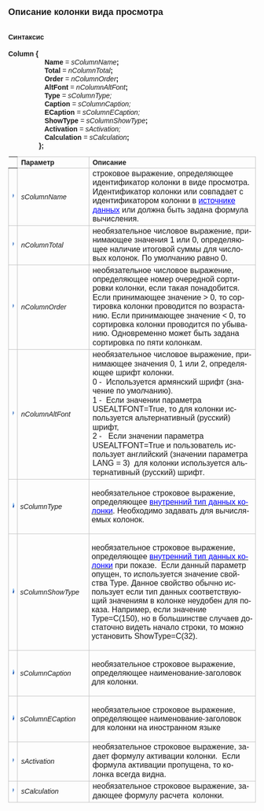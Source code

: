 ﻿<html>
<head>
<title>Описание колонки вида просмотра</title>
<style type="text/css">
.style1 {
	color: blue;
	text-decoration: underline;
}
.style2 {
	border-width: 0;
}
.style3 {
	border: 1px solid #C5C5C5;
}
.style4 {
	font-weight: bold;
	border: 1px solid #C5C5C5;
}
.style7 {
	border: 1px solid #C5C5C5;
}
</style>
</head>

<body>

<p><strong><font size="4" face="Arial">Описание колонки вида просмотра</font></strong></p>

<br />
<font face="Arial"><b>Синтаксис<br />
</b><strong><br />
Column {&nbsp; <br />
&nbsp;&nbsp;&nbsp;&nbsp;&nbsp;&nbsp;&nbsp;&nbsp;&nbsp;&nbsp;&nbsp;&nbsp;&nbsp;&nbsp;&nbsp;&nbsp;&nbsp;&nbsp; 
Name </strong>=<strong> </strong><em>sColumnName</em><strong>;<br />
&nbsp;&nbsp;&nbsp;&nbsp;&nbsp;&nbsp;&nbsp;&nbsp;&nbsp;&nbsp;&nbsp;&nbsp;&nbsp;&nbsp;&nbsp;&nbsp;&nbsp;&nbsp; Total </strong>=<strong> </strong><em>nColumnTotal</em><strong>;<br />
&nbsp;&nbsp;&nbsp;&nbsp;&nbsp;&nbsp;&nbsp;&nbsp;&nbsp;&nbsp;&nbsp;&nbsp;&nbsp;&nbsp;&nbsp;&nbsp;&nbsp;&nbsp; Order </strong>=<strong> </strong><em>nColumnOrder</em><strong>;<br />
&nbsp;&nbsp;&nbsp;&nbsp;&nbsp;&nbsp;&nbsp;&nbsp;&nbsp;&nbsp;&nbsp;&nbsp;&nbsp;&nbsp;&nbsp;&nbsp;&nbsp;&nbsp; AltFont </strong>=<strong> </strong><em>nColumnAltFont</em><span lang="en-us"><strong>;<br />
&nbsp;&nbsp;&nbsp;&nbsp;&nbsp;&nbsp;&nbsp;&nbsp;&nbsp;&nbsp;&nbsp;&nbsp;&nbsp;&nbsp;&nbsp;&nbsp;&nbsp;&nbsp; </span>
<span class="style2"><span lang="en-us">Type<span lang="ru"> </span></span>
</span>
</strong><span lang="en-us"><span class="style2"><em>=</em><span lang="ru"><em>
</em> </span>
<em>sColumnType; </em><strong><br />
&nbsp;&nbsp;&nbsp;&nbsp;&nbsp;&nbsp;&nbsp;&nbsp;&nbsp;&nbsp;&nbsp;&nbsp;&nbsp;&nbsp;&nbsp;&nbsp;&nbsp;&nbsp; Caption </strong>
<em>= sColumnCaption; </em><strong> <br>
&nbsp;&nbsp;&nbsp;&nbsp;&nbsp;&nbsp;&nbsp;&nbsp;&nbsp;&nbsp;&nbsp;&nbsp;&nbsp;&nbsp;&nbsp;&nbsp;&nbsp;&nbsp; ECaption </strong>
<em>= sColumnECaption; </em><strong><br />
&nbsp;&nbsp;&nbsp;&nbsp;&nbsp;&nbsp;&nbsp;&nbsp;&nbsp;&nbsp;&nbsp;&nbsp;&nbsp;&nbsp;&nbsp;&nbsp;&nbsp;&nbsp; ShowType<span lang="ru"> </span></strong>
<em>=</em><span lang="ru"><em> </em> </span>
<em>sColumnShowType</em><strong>;<br />
&nbsp;&nbsp;&nbsp;&nbsp;&nbsp;&nbsp;&nbsp;&nbsp;&nbsp;&nbsp;&nbsp;&nbsp;&nbsp;&nbsp;&nbsp;&nbsp;&nbsp;&nbsp; 
Activation<span lang="ru"> </span></strong><em>=</em><span lang="ru"><em> </em> </span>
<em>sActivation;</em><strong><br />
&nbsp;&nbsp;&nbsp;&nbsp;&nbsp;&nbsp;&nbsp;&nbsp;&nbsp;&nbsp;&nbsp;&nbsp;&nbsp;&nbsp;&nbsp;&nbsp;&nbsp;&nbsp; 
Calculation<span lang="ru"> </span></strong><em>=</em><span lang="ru"><em> </em> </span>
<em>sCalculation</em><strong>;</strong></span></span><strong><br />
&nbsp;&nbsp;&nbsp;&nbsp;&nbsp;&nbsp;&nbsp;&nbsp;&nbsp;&nbsp;&nbsp;&nbsp;&nbsp;&nbsp;&nbsp; 
};</strong><br />
</font>

<table cellPadding="5" cols="2" frame="below" rules="rows" class="style2">
<TBODY>
  <tr vAlign="top">
    <td class="label" style="width: 2%">&nbsp;</td>
    <td class="style4" width="29%"><font face="Arial">Параметр</font></td>
    <td class="style3" width="71%"><font face="Arial"><strong>Описание</strong></font></td>
  </tr>
  <tr>
    <td class="style3" style="width: 2%">
	<img src="../../IMAGES/pubfield.gif" width="16" height="16" /></td>
    <td width="29%" class="style3"><font face="Arial"><em>sColumnName</em></font></td>
    <td width="71%" class="style3">
	<span lang="RU" style="font-size: 12.0pt; line-height: 115%; font-family: &quot;Arial&quot;,&quot;sans-serif&quot;; mso-fareast-font-family: &quot;Times New Roman&quot;; mso-ansi-language: RU; mso-fareast-language: EN-US; mso-bidi-language: AR-SA">
	строковое выражение, определяющее идентификатор колонки в виде просмотра.
	Идентификатор колонки или
	</span>
	<span style="font-size: 12.0pt; line-height: 115%; font-family: &quot;Arial&quot;,&quot;sans-serif&quot;; mso-fareast-font-family: &quot;Times New Roman&quot;; mso-ansi-language: EN-US; mso-fareast-language: EN-US; mso-bidi-language: AR-SA">
	совпадает с идентификатором колонки в
	<a style="text-underline: single;" class="style1" href="Defs/Data.html">
	<span style="color: blue">источнике данных</span></a><span lang="en-us">
	</span>или должна быть задана формула вычисления.</span></td>
  </tr>
  <tr>
    <td class="style3" style="width: 2%">
	<img src="../../IMAGES/pubfield.gif" width="16" height="16" /></td>
    <td width="29%" class="style3"><font face="Arial"><em>nColumnTotal</em></font></td>
    <td width="71%" class="style3">
	<span lang="RU" style="font-size: 12.0pt; line-height: 115%; font-family: &quot;Arial&quot;,&quot;sans-serif&quot;; mso-fareast-font-family: &quot;Times New Roman&quot;; mso-ansi-language: RU; mso-fareast-language: EN-US; mso-bidi-language: AR-SA">
	необязательное числовое выражение, принимающее значения 1 или 0, 
	определяющее наличие итоговой суммы для числовых колонок. </span>
	<span style="font-size: 12.0pt; line-height: 115%; font-family: &quot;Arial&quot;,&quot;sans-serif&quot;; mso-fareast-font-family: &quot;Times New Roman&quot;; mso-ansi-language: EN-US; mso-fareast-language: EN-US; mso-bidi-language: AR-SA">
	По умолчанию равно 0. </span></td>
  </tr>
  <tr>
    <td class="style3" style="width: 2%">
	<img src="../../IMAGES/pubfield.gif" width="16" height="16" /></td>
    <td width="29%" class="style3"><font face="Arial"><em>nColumnOrder</em></font></td>
    <td width="71%" class="style3">
	<span lang="RU" style="font-size: 12.0pt; line-height: 115%; font-family: &quot;Arial&quot;,&quot;sans-serif&quot;; mso-fareast-font-family: &quot;Times New Roman&quot;; mso-ansi-language: RU; mso-fareast-language: EN-US; mso-bidi-language: AR-SA">
	необязательное числовое выражение, определяющее номер очередной сортировки 
	колонки, если такая понадобится. Если принимающее значение &gt; 0, то 
	сортировка колонки проводится по возрастанию. Если принимающее значение &lt; 0, 
	то сортировка колонки проводится по убыванию. </span>
	<span style="font-size: 12.0pt; line-height: 115%; font-family: &quot;Arial&quot;,&quot;sans-serif&quot;; mso-fareast-font-family: &quot;Times New Roman&quot;; mso-ansi-language: EN-US; mso-fareast-language: EN-US; mso-bidi-language: AR-SA">
	Одновременно может быть задана сортировка по пяти колонкам.</span></td>
  </tr>
  <tr>
    <td class="style3" style="width: 2%">
	<img src="../../IMAGES/pubfield.gif" width="16" height="16" /></td>
    <td width="29%" class="style3"><font face="Arial"><em>nColumnAltFont</em></font></td>
    <td width="71%" class="style3">
	<span lang="RU" style="font-size: 12.0pt; line-height: 115%; font-family: &quot;Arial&quot;,&quot;sans-serif&quot;; mso-fareast-font-family: &quot;Times New Roman&quot;; mso-ansi-language: RU; mso-fareast-language: EN-US; mso-bidi-language: AR-SA">
	необязательное числовое выражение, принимающее значения </span>
	<span lang="en-us" style="font-size: 12.0pt; line-height: 115%; font-family: Arial, sans-serif; mso-fareast-font-family: &quot;Times New Roman&quot;; mso-ansi-language: RU; mso-fareast-language: EN-US; mso-bidi-language: AR-SA">
	0, 1</span><span lang="RU" style="font-size: 12.0pt; line-height: 115%; font-family: &quot;Arial&quot;,&quot;sans-serif&quot;; mso-fareast-font-family: &quot;Times New Roman&quot;; mso-ansi-language: RU; mso-fareast-language: EN-US; mso-bidi-language: AR-SA">
	или </span>
	<span lang="en-us">
	<span style="font-size: 12.0pt; line-height: 115%; font-family: &quot;Arial&quot;,&quot;sans-serif&quot;; mso-fareast-font-family: &quot;Times New Roman&quot;; mso-ansi-language: RU; mso-fareast-language: EN-US; mso-bidi-language: AR-SA">
	2</span></span><span lang="RU" style="font-size: 12.0pt; line-height: 115%; font-family: &quot;Arial&quot;,&quot;sans-serif&quot;; mso-fareast-font-family: &quot;Times New Roman&quot;; mso-ansi-language: RU; mso-fareast-language: EN-US; mso-bidi-language: AR-SA">, 
	определяющее шрифт колонки. <br />
	</span>
	<span style="font-size: 12.0pt; line-height: 115%; font-family: &quot;Arial&quot;,&quot;sans-serif&quot;; mso-fareast-font-family: &quot;Times New Roman&quot;; mso-ansi-language: RU; mso-fareast-language: EN-US; mso-bidi-language: AR-SA">
	<span lang="en-us">0 -&nbsp; </span>Используется армянский
	<span lang="RU" style="font-size: 12.0pt; line-height: 115%; font-family: &quot;Arial&quot;,&quot;sans-serif&quot;; mso-fareast-font-family: &quot;Times New Roman&quot;; mso-ansi-language: RU; mso-fareast-language: EN-US; mso-bidi-language: AR-SA">
	шрифт <span lang="en-us">(</span>значение по умолчанию).<br />
	</span> </span>
	<span lang="RU" style="font-size: 12.0pt; line-height: 115%; font-family: &quot;Arial&quot;,&quot;sans-serif&quot;; mso-fareast-font-family: &quot;Times New Roman&quot;; mso-ansi-language: RU; mso-fareast-language: EN-US; mso-bidi-language: AR-SA">
	1 -&nbsp; Если значении параметра </span>
	<span style="font-size: 12.0pt; line-height: 115%; font-family: &quot;Arial&quot;,&quot;sans-serif&quot;; mso-fareast-font-family: &quot;Times New Roman&quot;; mso-ansi-language: EN-US; mso-fareast-language: EN-US; mso-bidi-language: AR-SA">
	USEALTFONT</span><span lang="RU" style="font-size: 12.0pt; line-height: 115%; font-family: &quot;Arial&quot;,&quot;sans-serif&quot;; mso-fareast-font-family: &quot;Times New Roman&quot;; mso-ansi-language: RU; mso-fareast-language: EN-US; mso-bidi-language: AR-SA">=</span><span style="font-size: 12.0pt; line-height: 115%; font-family: &quot;Arial&quot;,&quot;sans-serif&quot;; mso-fareast-font-family: &quot;Times New Roman&quot;; mso-ansi-language: EN-US; mso-fareast-language: EN-US; mso-bidi-language: AR-SA">True</span><span lang="RU" style="font-size: 12.0pt; line-height: 115%; font-family: &quot;Arial&quot;,&quot;sans-serif&quot;; mso-fareast-font-family: &quot;Times New Roman&quot;; mso-ansi-language: RU; mso-fareast-language: EN-US; mso-bidi-language: AR-SA">, 
	то 
	для колонки используется альтернативный (русский) шрифт,<br />
	2 -&nbsp;&nbsp; Если значении параметра
	<span style="font-size: 12.0pt; line-height: 115%; font-family: &quot;Arial&quot;,&quot;sans-serif&quot;; mso-fareast-font-family: &quot;Times New Roman&quot;; mso-ansi-language: EN-US; mso-fareast-language: EN-US; mso-bidi-language: AR-SA">
	USEALTFONT</span>=<span style="font-size: 12.0pt; line-height: 115%; font-family: &quot;Arial&quot;,&quot;sans-serif&quot;; mso-fareast-font-family: &quot;Times New Roman&quot;; mso-ansi-language: EN-US; mso-fareast-language: EN-US; mso-bidi-language: AR-SA">True 
	и пользователь использует английский (значении параметра LANG = 3) </span>&nbsp;для колонки используется альтернативный 
	(русский) шрифт</span><span lang="en-us"><span style="font-size: 12.0pt; line-height: 115%; font-family: &quot;Arial&quot;,&quot;sans-serif&quot;; mso-fareast-font-family: &quot;Times New Roman&quot;; mso-ansi-language: RU; mso-fareast-language: EN-US; mso-bidi-language: AR-SA">.</span></span></td>
  </tr>
	<tr>
		<td style="width:3%; padding:3.75pt 3.75pt 3.75pt 3.75pt" class="style7">
		<img src="../../IMAGES/pubfield.gif" width="16" height="16"></td>
		<td width="29%" style="width:29.0%;padding:3.75pt 3.75pt 3.75pt 3.75pt" class="style7">
		<p class="MsoNormal">
<em>
<font face="Arial"><span lang="en-us"><span class="style2">sColumnType</span></span></font></em></p>
		</td>
		<td width="71%" style="width:71.0%;padding:3.75pt 3.75pt 3.75pt 3.75pt" class="style7">
		<p class="MsoNormal">
		<span lang="RU" style="font-size:12.0pt;font-family:&quot;Arial&quot;,&quot;sans-serif&quot;;
  mso-fareast-font-family:&quot;Times New Roman&quot;;mso-ansi-language:RU">
		необязательное
		строковое выражение, определяющее </span>
		<span style="font-size:12.0pt;font-family:
  &quot;Arial&quot;,&quot;sans-serif&quot;;mso-fareast-font-family:&quot;Times New Roman&quot;">
		<a href="types.html">
		<span lang="RU" style="color:blue;mso-ansi-language:RU">внутренний тип 
		данных колонки</span></a></span><span lang="RU" style="font-size:12.0pt;font-family:&quot;Arial&quot;,&quot;sans-serif&quot;;mso-fareast-font-family:
  &quot;Times New Roman&quot;;mso-ansi-language:RU">. Необходимо задавать для </span><span lang="RU" style="font-size:12.0pt;font-family:&quot;Arial&quot;,&quot;sans-serif&quot;;mso-fareast-font-family:
  &quot;Times New Roman&quot;;mso-ansi-language:RU">вычисляемых </span>
		<span lang="RU" style="font-size:12.0pt;font-family:&quot;Arial&quot;,&quot;sans-serif&quot;;mso-fareast-font-family:
  &quot;Times New Roman&quot;;mso-ansi-language:RU">колонок.</span></p>
		</td>
	</tr>
	<tr>
		<td style="width:3%; padding:3.75pt 3.75pt 3.75pt 3.75pt" class="style7">
		<img src="../../IMAGES/pubfield.gif" width="16" height="16"></td>
		<td width="29%" style="width:29.0%;padding:3.75pt 3.75pt 3.75pt 3.75pt" class="style7">
		<p class="MsoNormal">
<font face="Arial"><span lang="en-us"><span class="style2">
<em>sColumnShowType</em></span></span></font></p>
		</td>
		<td width="71%" style="width:71.0%;padding:3.75pt 3.75pt 3.75pt 3.75pt" class="style7">
		<p class="MsoNormal">
		<span lang="RU" style="font-size:12.0pt;font-family:&quot;Arial&quot;,&quot;sans-serif&quot;;
  mso-fareast-font-family:&quot;Times New Roman&quot;;mso-ansi-language:RU">
		необязательное строковое выражение, определяющее </span>
		<span style="font-size:
  12.0pt;font-family:&quot;Arial&quot;,&quot;sans-serif&quot;;mso-fareast-font-family:&quot;Times New Roman&quot;">
		<a href="types.html">
		<span lang="RU" style="color:blue;mso-ansi-language:RU">внутренний тип 
		данных колонки</span></a></span><span style="font-size:12.0pt;font-family:&quot;Arial&quot;,&quot;sans-serif&quot;;mso-fareast-font-family:
  &quot;Times New Roman&quot;;mso-ansi-language:RU"> <span lang="RU">при показе.</span></span><span style="font-size:12.0pt;font-family:&quot;Arial&quot;,&quot;sans-serif&quot;;mso-fareast-font-family:
  &quot;Times New Roman&quot;">&nbsp;</span><span lang="RU" style="font-size:12.0pt;
  font-family:&quot;Arial&quot;,&quot;sans-serif&quot;;mso-fareast-font-family:&quot;Times New Roman&quot;;
  mso-ansi-language:RU"> Если данный параметр опущен, то используется значение 
		свойства </span>
		<span style="font-size:12.0pt;font-family:&quot;Arial&quot;,&quot;sans-serif&quot;;
  mso-fareast-font-family:&quot;Times New Roman&quot;">Type</span><span lang="RU" style="font-size:12.0pt;font-family:&quot;Arial&quot;,&quot;sans-serif&quot;;mso-fareast-font-family:
  &quot;Times New Roman&quot;;mso-ansi-language:RU">. Данное свойство обычно 
		использует если тип данных соответствующий значениям в колонке неудобен 
		для показа. Например, если значение</span><span style="font-size:12.0pt;font-family:&quot;Arial&quot;,&quot;sans-serif&quot;;
  mso-fareast-font-family:&quot;Times New Roman&quot;">&nbsp;</span><span style="font-size:12.0pt;font-family:&quot;Arial&quot;,&quot;sans-serif&quot;;mso-fareast-font-family:
  &quot;Times New Roman&quot;;mso-ansi-language:RU"> </span>
		<span style="font-size:12.0pt;
  font-family:&quot;Arial&quot;,&quot;sans-serif&quot;;mso-fareast-font-family:&quot;Times New Roman&quot;">
		Type</span><span lang="RU" style="font-size:12.0pt;font-family:&quot;Arial&quot;,&quot;sans-serif&quot;;mso-fareast-font-family:
  &quot;Times New Roman&quot;;mso-ansi-language:RU">=</span><span style="font-size:12.0pt;
  font-family:&quot;Arial&quot;,&quot;sans-serif&quot;;mso-fareast-font-family:&quot;Times New Roman&quot;">C</span><span lang="RU" style="font-size:12.0pt;font-family:&quot;Arial&quot;,&quot;sans-serif&quot;;mso-fareast-font-family:
  &quot;Times New Roman&quot;;mso-ansi-language:RU">(150), но в большинстве 
		случаев достаточно видеть начало строки, то можно установить </span>
		<span style="font-size:12.0pt;
  font-family:&quot;Arial&quot;,&quot;sans-serif&quot;;mso-fareast-font-family:&quot;Times New Roman&quot;">
		ShowType</span><span lang="RU" style="font-size:12.0pt;font-family:&quot;Arial&quot;,&quot;sans-serif&quot;;mso-fareast-font-family:
  &quot;Times New Roman&quot;;mso-ansi-language:RU">=</span><span style="font-size:12.0pt;
  font-family:&quot;Arial&quot;,&quot;sans-serif&quot;;mso-fareast-font-family:&quot;Times New Roman&quot;">C</span><span lang="RU" style="font-size:12.0pt;font-family:&quot;Arial&quot;,&quot;sans-serif&quot;;mso-fareast-font-family:
  &quot;Times New Roman&quot;;mso-ansi-language:RU">(32).</span><span lang="RU" style="font-size:12.0pt;font-family:&quot;Times New Roman&quot;,&quot;serif&quot;;mso-fareast-font-family:
  &quot;Times New Roman&quot;;mso-ansi-language:RU"><o:p></o:p></span></p>
		</td>
	</tr>
	<tr>
		<td style="width:3%; padding:3.75pt 3.75pt 3.75pt 3.75pt" class="style7">
		<img src="../../IMAGES/pubfield.gif" width="16" height="16"></td>
		<td width="29%" style="width:29.0%;padding:3.75pt 3.75pt 3.75pt 3.75pt" class="style7">
		<p class="MsoNormal">
<font face="Arial"><span lang="en-us"><span class="style2"><em>sColumnCaption</em></span></span></font></p>
		</td>
		<td width="71%" style="width:71.0%;padding:3.75pt 3.75pt 3.75pt 3.75pt" class="style7">
		<p class="MsoNormal">
		<span lang="RU" style="font-size:12.0pt;font-family:&quot;Arial&quot;,&quot;sans-serif&quot;;
  mso-fareast-font-family:&quot;Times New Roman&quot;;mso-ansi-language:RU">
		необязательное
		строковое выражение, определяющее наименование-заголовок для колонки. </span></p>
		</td>
	</tr>
	<tr>
		<td style="width:3%; padding:3.75pt 3.75pt 3.75pt 3.75pt" class="style7">
		<img src="../../IMAGES/pubfield.gif" width="16" height="16"></td>
		<td width="29%" style="width:29.0%;padding:3.75pt 3.75pt 3.75pt 3.75pt" class="style7">
		<p class="MsoNormal">
<font face="Arial"><span lang="en-us"><span class="style2"><em>sColumnECaption</em></span></span></font></p>
		</td>
		<td width="71%" style="width:71.0%;padding:3.75pt 3.75pt 3.75pt 3.75pt" class="style7">
		<p class="MsoNormal">
		<span lang="RU" style="font-size:12.0pt;font-family:&quot;Arial&quot;,&quot;sans-serif&quot;;
  mso-fareast-font-family:&quot;Times New Roman&quot;;mso-ansi-language:RU">
		необязательное
		строковое выражение, определяющее наименование-заголовок для колонки на 
		иностранном языке</span><span lang="RU" style="font-size:12.0pt;font-family:&quot;Times New Roman&quot;,&quot;serif&quot;;
  mso-fareast-font-family:&quot;Times New Roman&quot;;mso-ansi-language:RU"><o:p></o:p></span></p>
		</td>
	</tr>
	<tr>
    <td class="style3" style="width: 2%">
	<img src="../../IMAGES/pubfield.gif" width="16" height="16" /></td>
    <td width="29%" class="style3">
<em>
<font face="Arial"><span lang="en-us"><span class="style2">sActivation</span></span></font></em></td>
    <td width="71%" class="style3">
	<span lang="RU" style="font-size: 12.0pt; line-height: 115%; font-family: &quot;Arial&quot;,&quot;sans-serif&quot;; mso-fareast-font-family: &quot;Times New Roman&quot;; mso-ansi-language: RU; mso-fareast-language: EN-US; mso-bidi-language: AR-SA">
	необязательное 
		<span lang="RU" style="font-size:12.0pt;font-family:&quot;Arial&quot;,&quot;sans-serif&quot;;
  mso-fareast-font-family:&quot;Times New Roman&quot;;mso-ansi-language:RU">
		строковое выражение</span>, задает формулу активации колонки.&nbsp; Если 
	формула активации пропущена, то колонка всегда видна. </span></td>
  </tr>
	<tr>
    <td class="style3" style="width: 2%">
	<img src="../../IMAGES/pubfield.gif" width="16" height="16" /></td>
    <td width="29%" class="style3">
<font face="Arial"><span lang="en-us"><span class="style2">
<em>sCalculation</em></span></span></font></td>
    <td width="71%" class="style3">
	<span lang="RU" style="font-size: 12.0pt; line-height: 115%; font-family: &quot;Arial&quot;,&quot;sans-serif&quot;; mso-fareast-font-family: &quot;Times New Roman&quot;; mso-ansi-language: RU; mso-fareast-language: EN-US; mso-bidi-language: AR-SA">
	необязательное
		<span lang="RU" style="font-size:12.0pt;font-family:&quot;Arial&quot;,&quot;sans-serif&quot;;
  mso-fareast-font-family:&quot;Times New Roman&quot;;mso-ansi-language:RU">
		строковое выражение</span>, задающее формулу расчета&nbsp; колонки. </span></td>
  </tr>
</TBODY>
</table>

</body>

</html>
